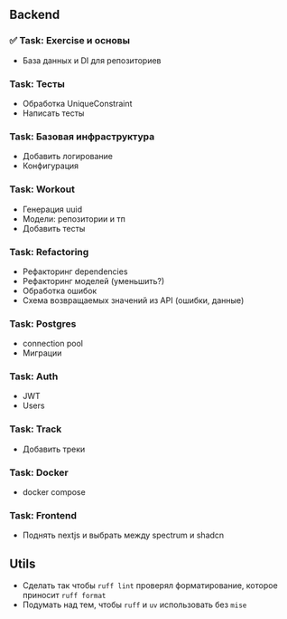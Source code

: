 ## Backend
### ✅ Task: Exercise и основы
- База данных и DI для репозиториев

### Task: Тесты
- Обработка UniqueConstraint
- Написать тесты

### Task: Базовая инфраструктура
- Добавить логирование
- Конфигурация

### Task: Workout
- Генерация uuid
- Модели: репозитории и тп
- Добавить тесты

### Task: Refactoring
- Рефакторинг dependencies
- Рефакторинг моделей (уменьшить?)
- Обработка ошибок
- Схема возвращаемых значений из API (ошибки, данные)

### Task: Postgres
- connection pool
- Миграции

### Task: Auth
- JWT
- Users

### Task: Track
- Добавить треки

### Task: Docker
- docker compose

### Task: Frontend
- Поднять nextjs и выбрать между spectrum и shadcn

## Utils
- Сделать так чтобы `ruff lint` проверял форматирование, которое приносит `ruff format`
- Подумать над тем, чтобы `ruff` и `uv` использовать без `mise`
